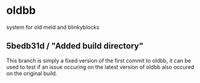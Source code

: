 oldbb
=====

system for old meld and blinkyblocks

5bedb31d / "Added build directory"
------------------------------------------------------------

This branch is simply a fixed version of the first commit to oldbb, it can be used to test if an issue occuring on the latest version of oldbb also occured on the original build.
